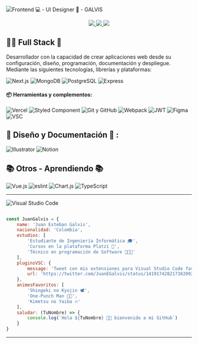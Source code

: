![Frontend 💻 - UI Designer 🎨 - GALVIS](https://repository-images.githubusercontent.com/278429059/cb053182-8d50-4e83-b02b-b826a14d4b76)

<p align="center"> <a href="https://twitter.com/JuanEGalvis"> <img src="https://img.icons8.com/fluent/48/000000/twitter.png" /> </a> <a href="https://www.linkedin.com/in/juanegalvis/"> <img src="https://img.icons8.com/color/48/000000/linkedin.png" /> </a> <a href="https://www.instagram.com/juanesgalvisb/"> <img src="https://img.icons8.com/fluent/48/000000/instagram-new.png" /> </a>
</p>

<h2> 👨‍💻 Full Stack 🎨 </h2>
<p>Desarrollador con la capacidad de crear aplicaciones web desde su configuración, diseño, programación, documentación y despliegue. Mediante las siguientes tecnologías, librerías y plataformas:</p>
<p>
  <img alt="Next.js" src="https://img.shields.io/badge/next.js-000000?style=for-the-badge&logo=nextdotjs&logoColor=white" />
  <img alt="MongoDB" src="https://img.shields.io/badge/MongoDB-4EA94B?style=for-the-badge&logo=mongodb&logoColor=white" />
  <img alt="PostgreSQL" src="https://img.shields.io/badge/PostgreSQL-316192?style=for-the-badge&logo=postgresql&logoColor=white" />
  <img alt="Express" src="https://img.shields.io/badge/Express.js-000000?style=for-the-badge&logo=express&logoColor=white" />
</p>
<h4>📦 Herramientas y complementos:</h4>
<p>
  <img alt="Vercel" src="https://img.shields.io/badge/Vercel-000000?style=for-the-badge&logo=vercel&logoColor=white" />
  <img alt="Styled Component" src="https://img.shields.io/badge/styled--components-DB7093?style=for-the-badge&logo=styled-components&logoColor=white" />
  <img alt="Git y GitHub" src="https://img.shields.io/badge/GitHub-100000?style=for-the-badge&logo=github&logoColor=white" />
  <img alt="Webpack" src="https://img.shields.io/badge/Webpack-8DD6F9?style=for-the-badge&logo=Webpack&logoColor=white" />
  <img alt="JWT" src="https://img.shields.io/badge/JWT-000000?style=for-the-badge&logo=JSON%20web%20tokens&logoColor=white" />
  <img alt="Figma" src="https://img.shields.io/badge/Figma-FFFFFF?style=for-the-badge&logo=figma&logoColor=black" />
  <img alt="VSC" src="https://img.shields.io/badge/Visual_Studio_Code-100000?style=for-the-badge&logo=visual%20studio%20code&logoColor=white" />
</p>
<h2> 🎨 Diseño y Documentación 📃 : </h2>
<p>
    <img alt="Illustrator" src="https://img.shields.io/badge/Adobe%20Illustrator-FF9A00?style=for-the-badge&logo=adobe%20illustrator&logoColor=white" />
    <img alt="Notion" src="https://img.shields.io/badge/Notion-000000?style=for-the-badge&logo=notion&logoColor=white" />
</p>
<h2> 📚 Otros - Aprendiendo 📚 </h2>
<p>
    <img alt="Vue.js" src="https://img.shields.io/badge/Vue.js-35495E?style=for-the-badge&logo=vuedotjs&logoColor=4FC08D" />
    <img alt="eslint" src="https://img.shields.io/badge/eslint-3A33D1?style=for-the-badge&logo=eslint&logoColor=white" />
    <img alt="Chart.js" src="https://img.shields.io/badge/Chart.js-FF6384?style=for-the-badge&logo=chartdotjs&logoColor=white" />
    <img alt="TypeScript" src="https://img.shields.io/badge/TypeScript-007ACC?style=for-the-badge&logo=typescript&logoColor=white" />
</p>

---------------------------------------------
<img alt="Visual Studio Code" src="https://img.shields.io/badge/-Visual_Studio_Code-000000?style=flat-square&logo=visual-studio-code&logoColor=white" />

```javascript

const JuanGalvis = {
    name: 'Juan Esteban Galvis',
    nacionalidad: 'Colombia',
    estudios: [
        'Estudiante de Ingeniería Informática 🎓',
        'Cursos en la plataforma Platzi 💚',
        'Técnico en programación de Software 👨🏼‍🎓'
    ],
    pluginsVSC: {
        message: 'Tweet con mis extensiones para Visual Studio Code favoritas',
        url: 'https://twitter.com/JuanEGalvis/status/1419174282173820928?s=20'
    },
    animesFavoritos: [
        'Shingeki no Kyojin 🕊',
        'One-Punch Man 👊🏼',
        'Kimetsu no Yaiba 🔥'
    ],
    saludar: (TuNombre) => {
        console.log(`Hola ${TuNombre} 👋🏼 bienvenido a mi GitHub`)
    }
}

```
---------------------------------------------
